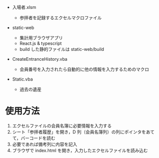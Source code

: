 - 入場者.xlsm

  - 参拝者を記録するエクセルマクロファイル

- static-web

  - 集計用ブラウザアプリ
  - React.js & typescript
  - build した静的ファイルは static-web/build

- CreateEntranceHistory.vba

  - 会員番号を入力されたら自動的に他の情報を入力するためのマクロ

- Static.vba
  - 過去の遺産

# 使用方法

1. エクセルファイルの会員名簿に必要情報を入力する
2. シート「参拝者履歴」を開き，D 列（会員名簿列）の列にポインタをあてて，バーコードを読む
3. 必要であれば備考列に内容を記入
4. ブラウザで index.html を開き，入力したエクセルファイルを読み込む
